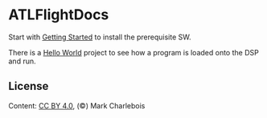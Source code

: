 # ATLFlightDocs

Start with [Getting Started](GettingStarted.md) to install the prerequisite SW.

There is a [Hello World](HelloWorld.md) project to see how a program is loaded
onto the DSP and run.

## License
Content: [CC BY 4.0](https://creativecommons.org/licenses/by/4.0/), (&copy;) Mark Charlebois


